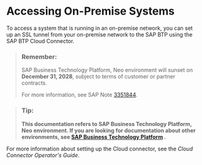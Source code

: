 <!-- loio89ab9f9a29ff4f47a9cf8bda1d135ef5 -->

# Accessing On-Premise Systems

To access a system that is running in an on-premise network, you can set up an SSL tunnel from your on-premise network to the SAP BTP using the SAP BTP Cloud Connector.

> ### Remember:  
> SAP Business Technology Platform, Neo environment will sunset on **December 31, 2028**, subject to terms of customer or partner contracts.
> 
> For more information, see SAP Note [3351844](https://me.sap.com/notes/3351844).

> ### Tip:  
> **This documentation refers to SAP Business Technology Platform, Neo environment. If you are looking for documentation about other environments, see [SAP Business Technology Platform](https://help.sap.com/docs/btp/sap-business-technology-platform/sap-business-technology-platform?version=Cloud) .**

For more information about setting up the Cloud connector, see the *Cloud Connector Operator's Guide*.


